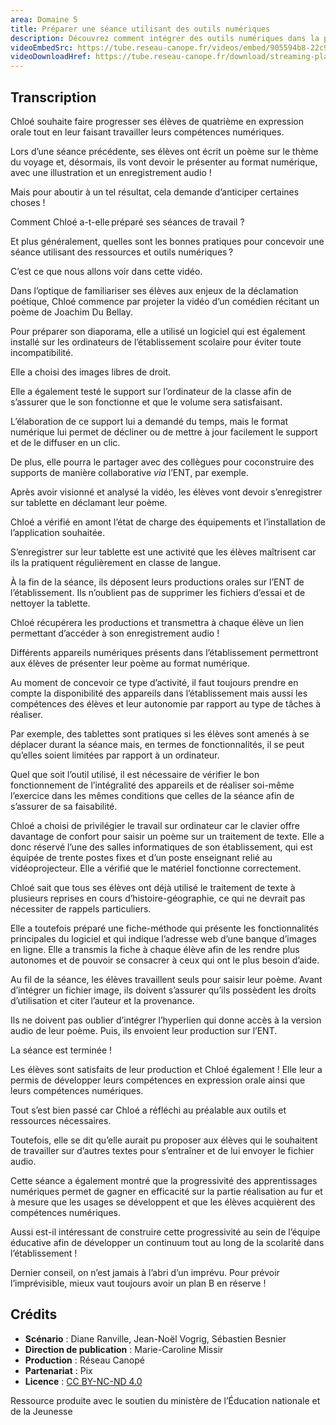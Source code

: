 ```yaml
---
area: Domaine 5
title: Préparer une séance utilisant des outils numériques 
description: Découvrez comment intégrer des outils numériques dans la préparation de séances, comme des séances de poésie !
videoEmbedSrc: https://tube.reseau-canope.fr/videos/embed/905594b8-22c9-4940-85c3-2b35c697c99b
videoDownloadHref: https://tube.reseau-canope.fr/download/streaming-playlists/hls/videos/905594b8-22c9-4940-85c3-2b35c697c99b-1080-fragmented.mp4
---
```


## Transcription

Chloé souhaite faire progresser ses élèves de quatrième en expression orale tout en leur faisant travailler leurs compétences numériques.

Lors d’une séance précédente, ses élèves ont écrit un poème sur le thème du voyage et, désormais, ils vont devoir le présenter au format numérique, avec une illustration et un enregistrement audio !

Mais pour aboutir à un tel résultat, cela demande d’anticiper certaines choses !

Comment Chloé a-t-elle préparé ses séances de travail ?

Et plus généralement, quelles sont les bonnes pratiques pour concevoir une séance utilisant des ressources et outils numériques ?

C’est ce que nous allons voir dans cette vidéo.

Dans l’optique de familiariser ses élèves aux enjeux de la déclamation poétique, Chloé commence par projeter la vidéo d’un comédien récitant un poème de Joachim Du Bellay.

Pour préparer son diaporama, elle a utilisé un logiciel qui est également installé sur les ordinateurs de l’établissement scolaire pour éviter toute incompatibilité.

Elle a choisi des images libres de droit.

Elle a également testé le support sur l’ordinateur de la classe afin de s’assurer que le son fonctionne et que le volume sera satisfaisant.

L’élaboration de ce support lui a demandé du temps, mais le format numérique lui permet de décliner ou de mettre à jour facilement le support et de le diffuser en un clic.

De plus, elle pourra le partager avec des collègues pour coconstruire des supports de manière collaborative _via_ l’ENT, par exemple.

Après avoir visionné et analysé la vidéo, les élèves vont devoir s’enregistrer sur tablette en déclamant leur poème.

Chloé a vérifié en amont l’état de charge des équipements et l’installation de l’application souhaitée.

S’enregistrer sur leur tablette est une activité que les élèves maîtrisent car ils la pratiquent régulièrement en classe de langue.

À la fin de la séance, ils déposent leurs productions orales sur l’ENT de l’établissement.
 Ils n’oublient pas de supprimer les fichiers d’essai et de nettoyer la tablette.

Chloé récupérera les productions et transmettra à chaque élève un lien permettant d’accéder à son enregistrement audio !

Différents appareils numériques présents dans l’établissement permettront aux élèves de présenter leur poème au format numérique.

Au moment de concevoir ce type d’activité, il faut toujours prendre en compte la disponibilité des appareils dans l’établissement mais aussi les compétences des élèves et leur autonomie par rapport au type de tâches à réaliser.

Par exemple, des tablettes sont pratiques si les élèves sont amenés à se déplacer durant la séance mais, en termes de fonctionnalités, il se peut qu’elles soient limitées par rapport à un ordinateur.

Quel que soit l’outil utilisé, il est nécessaire de vérifier le bon fonctionnement de l’intégralité des appareils et de réaliser soi-même l’exercice dans les mêmes conditions que celles de la séance afin de s’assurer de sa faisabilité.

Chloé a choisi de privilégier le travail sur ordinateur car le clavier offre davantage de confort pour saisir un poème sur un traitement de texte. Elle a donc réservé l’une des salles informatiques de son établissement, qui est équipée de trente postes fixes et d’un poste enseignant relié au vidéoprojecteur. Elle a vérifié que le matériel fonctionne correctement.

Chloé sait que tous ses élèves ont déjà utilisé le traitement de texte à plusieurs reprises en cours d’histoire-géographie, ce qui ne devrait pas nécessiter de rappels particuliers.

Elle a toutefois préparé une fiche-méthode qui présente les fonctionnalités principales du logiciel et qui indique l’adresse web d’une banque d’images en ligne. Elle a transmis la fiche à chaque élève afin de les rendre plus autonomes et de pouvoir se consacrer à ceux qui ont le plus besoin d’aide.

Au fil de la séance, les élèves travaillent seuls pour saisir leur poème. Avant d’intégrer un fichier image, ils doivent s’assurer qu’ils possèdent les droits d’utilisation et citer l’auteur et la provenance.

Ils ne doivent pas oublier d’intégrer l’hyperlien qui donne accès à la version audio de leur poème. Puis, ils envoient leur production sur l’ENT.

La séance est terminée !

Les élèves sont satisfaits de leur production et Chloé également ! Elle leur a permis de développer leurs compétences en expression orale ainsi que leurs compétences numériques.

Tout s’est bien passé car Chloé a réfléchi au préalable aux outils et ressources nécessaires.

Toutefois, elle se dit qu’elle aurait pu proposer aux élèves qui le souhaitent de travailler sur d’autres textes pour s’entraîner et de lui envoyer le fichier audio.

Cette séance a également montré que la progressivité des apprentissages numériques permet de gagner en efficacité sur la partie réalisation au fur et à mesure que les usages se développent et que les élèves acquièrent des compétences numériques.

Aussi est-il intéressant de construire cette progressivité au sein de l’équipe éducative afin de développer un continuum tout au long de la scolarité dans l’établissement !

Dernier conseil, on n’est jamais à l’abri d’un imprévu. Pour prévoir l’imprévisible, mieux vaut toujours avoir un plan B en réserve !

## **Crédits**

- **Scénario** : Diane Ranville, Jean-Noël Vogrig, Sébastien Besnier
- **Direction de publication** : Marie-Caroline Missir
- **Production** : Réseau Canopé
- **Partenariat** : Pix
- **Licence** : [CC BY-NC-ND 4.0](https://creativecommons.org/licenses/by-nc-nd/4.0/deed.fr)

Ressource produite avec le soutien du ministère de l’Éducation nationale et de la Jeunesse
